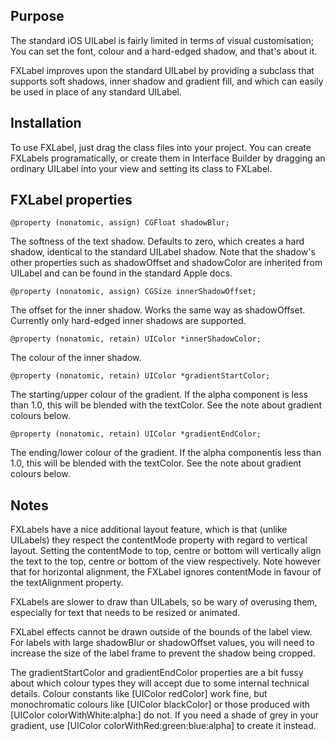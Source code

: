 Purpose
--------------

The standard iOS UILabel is fairly limited in terms of visual customisation; You can set the font, colour and a hard-edged shadow, and that's about it.

FXLabel improves upon the standard UILabel by providing a subclass that supports soft shadows, inner shadow and gradient fill, and which can easily be used in place of any standard UILabel.


Installation
---------------

To use FXLabel, just drag the class files into your project. You can create FXLabels programatically, or create them in Interface Builder by dragging an ordinary UILabel into your view and setting its class to FXLabel.


FXLabel properties
----------------

	@property (nonatomic, assign) CGFloat shadowBlur;
	
The softness of the text shadow. Defaults to zero, which creates a hard shadow, identical to the standard UILabel shadow. Note that the shadow's other properties such as shadowOffset and shadowColor are inherited from UILabel and can be found in the standard Apple docs.
	
	@property (nonatomic, assign) CGSize innerShadowOffset;
	
The offset for the inner shadow. Works the same way as shadowOffset. Currently only hard-edged inner shadows are supported.
	
	@property (nonatomic, retain) UIColor *innerShadowColor;
	
The colour of the inner shadow.
	
	@property (nonatomic, retain) UIColor *gradientStartColor;
	
The starting/upper colour of the gradient. If the alpha component is less than 1.0, this will be blended with the textColor. See the note about gradient colours below.
	
	@property (nonatomic, retain) UIColor *gradientEndColor;
	
The ending/lower colour of the gradient. If the alpha componentis less than 1.0, this will be blended with the textColor. See the note about gradient colours below.

	
Notes
----------------

FXLabels have a nice additional layout feature, which is that (unlike UILabels) they respect the contentMode property with regard to vertical layout. Setting the contentMode to top, centre or bottom will vertically align the text to the top, centre or bottom of the view respectively. Note however that for horizontal alignment, the FXLabel ignores contentMode in favour of the textAlignment property.

FXLabels are slower to draw than UILabels, so be wary of overusing them, especially for text that needs to be resized or animated.

FXLabel effects cannot be drawn outside of the bounds of the label view. For labels with large shadowBlur or shadowOffset values, you will need to increase the size of the label frame to prevent the shadow being cropped.

The gradientStartColor and gradientEndColor properties are a bit fussy about which colour types they will accept due to some internal technical details. Colour constants like [UIColor redColor] work fine, but monochromatic colours like [UIColor blackColor] or those produced with [UIColor colorWithWhite:alpha:]  do not. If you need a shade of grey in your gradient, use [UIColor colorWithRed:green:blue:alpha] to create it instead.